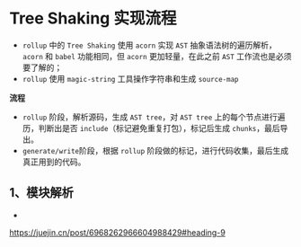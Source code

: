 

# Tree Shaking 实现流程



- `rollup` 中的 `Tree Shaking` 使用 `acorn` 实现 `AST` 抽象语法树的遍历解析，`acorn` 和 `babel` 功能相同，但 `acorn` 更加轻量，在此之前 `AST` 工作流也是必须要了解的；
- `rollup` 使用 `magic-string` 工具操作字符串和生成 `source-map`

**流程**

- `rollup` 阶段，解析源码，生成 `AST tree`，对 `AST tree` 上的每个节点进行遍历，判断出是否 `include`（标记避免重复打包），标记后生成 `chunks`，最后导出。
- `generate/write`阶段，根据 `rollup` 阶段做的标记，进行代码收集，最后生成真正用到的代码。



## 1、模块解析

- 





https://juejin.cn/post/6968262966604988429#heading-9